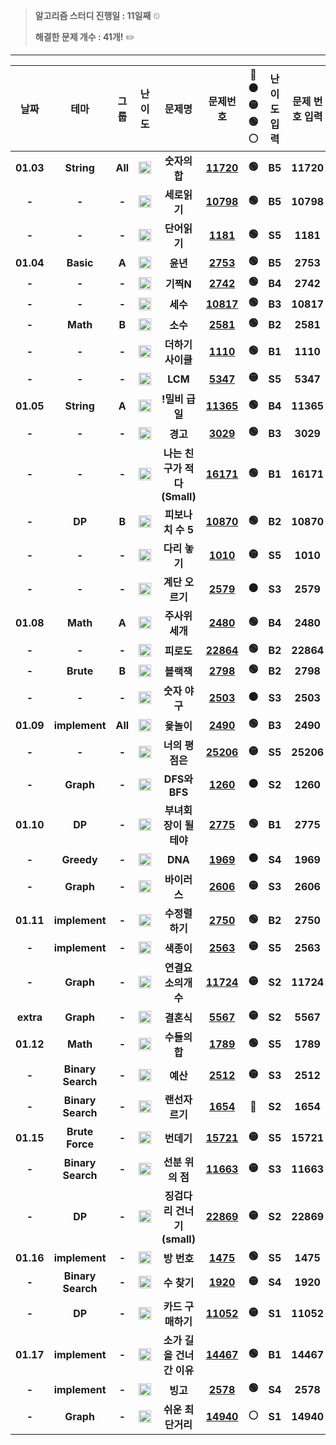 > **알고리즘 스터디 진행일 : 11일째** ⏲
> 
>
> **해결한 문제 개수 : 41개!** ✏️
---

|  **날짜** |      **테마**     | **그룹** |                                         **난이도**                                         |          **문제명**          |                    **문제번호**                    | **🔴🟠🟡🟢⚪** | **난이도 입력** | **문제 번호 입력** |
|:---------:|:-----------------:|:--------:|:------------------------------------------------------------------------------------------:|:----------------------------:|:--------------------------------------------------:|:---------:|:---------------:|:------------------:|
| **01.03** |     **String**    |  **All** |  **<img   height="20px" width="20px"   src="https://static.solved.ac/tier_small/1.svg"/>** |         **숫자의합**         | **[11720](https://www.acmicpc.net/problem/11720)** |   **🟢**   |      **B5**     |      **11720**     |
|   **-**   |       **-**       |   **-**  |  **<img   height="20px" width="20px"   src="https://static.solved.ac/tier_small/1.svg"/>** |         **세로읽기**         | **[10798](https://www.acmicpc.net/problem/10798)** |   **🟢**   |      **B5**     |      **10798**     |
|   **-**   |       **-**       |   **-**  |  **<img   height="20px" width="20px"   src="https://static.solved.ac/tier_small/6.svg"/>** |         **단어읽기**         |  **[1181](https://www.acmicpc.net/problem/1181)**  |   **🟢**   |      **S5**     |      **1181**      |
| **01.04** |     **Basic**     |   **A**  |  **<img   height="20px" width="20px"   src="https://static.solved.ac/tier_small/1.svg"/>** |           **윤년**           |  **[2753](https://www.acmicpc.net/problem/2753)**  |   **🟢**   |      **B5**     |      **2753**      |
|   **-**   |       **-**       |   **-**  |  **<img   height="20px" width="20px"   src="https://static.solved.ac/tier_small/2.svg"/>** |           **기찍N**          |  **[2742](https://www.acmicpc.net/problem/2742)**  |   **🟢**   |      **B4**     |      **2742**      |
|   **-**   |       **-**       |   **-**  |  **<img   height="20px" width="20px"   src="https://static.solved.ac/tier_small/3.svg"/>** |           **세수**           | **[10817](https://www.acmicpc.net/problem/10817)** |   **🟢**   |      **B3**     |      **10817**     |
|   **-**   |      **Math**     |   **B**  |  **<img   height="20px" width="20px"   src="https://static.solved.ac/tier_small/4.svg"/>** |           **소수**           |  **[2581](https://www.acmicpc.net/problem/2581)**  |   **🟢**   |      **B2**     |      **2581**      |
|   **-**   |       **-**       |   **-**  |  **<img   height="20px" width="20px"   src="https://static.solved.ac/tier_small/5.svg"/>** |       **더하기사이클**       |  **[1110](https://www.acmicpc.net/problem/1110)**  |   **🟢**   |      **B1**     |      **1110**      |
|   **-**   |       **-**       |   **-**  |  **<img   height="20px" width="20px"   src="https://static.solved.ac/tier_small/6.svg"/>** |            **LCM**           |  **[5347](https://www.acmicpc.net/problem/5347)**  |   **🟡**   |      **S5**     |      **5347**      |
| **01.05** |     **String**    |   **A**  |  **<img   height="20px" width="20px"   src="https://static.solved.ac/tier_small/2.svg"/>** |        **!밀비 급일**        | **[11365](https://www.acmicpc.net/problem/11365)** |   **🟢**   |      **B4**     |      **11365**     |
|   **-**   |       **-**       |   **-**  |  **<img   height="20px" width="20px"   src="https://static.solved.ac/tier_small/3.svg"/>** |           **경고**           |  **[3029](https://www.acmicpc.net/problem/3029)**  |   **🟢**   |      **B3**     |      **3029**      |
|   **-**   |       **-**       |   **-**  |  **<img   height="20px" width="20px"   src="https://static.solved.ac/tier_small/5.svg"/>** | **나는 친구가 적다 (Small)** | **[16171](https://www.acmicpc.net/problem/16171)** |   **🟢**   |      **B1**     |      **16171**     |
|   **-**   |       **DP**      |   **B**  |  **<img   height="20px" width="20px"   src="https://static.solved.ac/tier_small/4.svg"/>** |       **피보나치 수 5**      | **[10870](https://www.acmicpc.net/problem/10870)** |   **🟢**   |      **B2**     |      **10870**     |
|   **-**   |       **-**       |   **-**  |  **<img   height="20px" width="20px"   src="https://static.solved.ac/tier_small/6.svg"/>** |         **다리 놓기**        |  **[1010](https://www.acmicpc.net/problem/1010)**  |   **🟡**   |      **S5**     |      **1010**      |
|   **-**   |       **-**       |   **-**  |  **<img   height="20px" width="20px"   src="https://static.solved.ac/tier_small/8.svg"/>** |        **계단 오르기**       |  **[2579](https://www.acmicpc.net/problem/2579)**  |   **🟠**   |      **S3**     |      **2579**      |
| **01.08** |      **Math**     |   **A**  |  **<img   height="20px" width="20px"   src="https://static.solved.ac/tier_small/2.svg"/>** |        **주사위 세개**       |  **[2480](https://www.acmicpc.net/problem/2480)**  |   **🟢**   |      **B4**     |      **2480**      |
|   **-**   |       **-**       |   **-**  |  **<img   height="20px" width="20px"   src="https://static.solved.ac/tier_small/4.svg"/>** |          **피로도**          | **[22864](https://www.acmicpc.net/problem/22864)** |   **🟢**   |      **B2**     |      **22864**     |
|   **-**   |     **Brute**     |   **B**  |  **<img   height="20px" width="20px"   src="https://static.solved.ac/tier_small/4.svg"/>** |          **블랙잭**          |  **[2798](https://www.acmicpc.net/problem/2798)**  |   **🟢**   |      **B2**     |      **2798**      |
|   **-**   |       **-**       |   **-**  |  **<img   height="20px" width="20px"   src="https://static.solved.ac/tier_small/8.svg"/>** |         **숫자 야구**        |  **[2503](https://www.acmicpc.net/problem/2503)**  |   **🟠**   |      **S3**     |      **2503**      |
| **01.09** |   **implement**   |  **All** |  **<img   height="20px" width="20px"   src="https://static.solved.ac/tier_small/3.svg"/>** |          **윷놀이**          |  **[2490](https://www.acmicpc.net/problem/2490)**  |   **🟢**   |      **B3**     |      **2490**      |
|   **-**   |       **-**       |   **-**  |  **<img   height="20px" width="20px"   src="https://static.solved.ac/tier_small/6.svg"/>** |        **너의 평점은**       | **[25206](https://www.acmicpc.net/problem/25206)** |   **🟡**   |      **S5**     |      **25206**     |
|   **-**   |     **Graph**     |   **-**  |  **<img   height="20px" width="20px"   src="https://static.solved.ac/tier_small/9.svg"/>** |         **DFS와 BFS**        |  **[1260](https://www.acmicpc.net/problem/1260)**  |   **🟠**   |      **S2**     |      **1260**      |
| **01.10** |       **DP**      |   **-**  |  **<img   height="20px" width="20px"   src="https://static.solved.ac/tier_small/5.svg"/>** |     **부녀회장이 될테야**    |  **[2775](https://www.acmicpc.net/problem/2775)**  |   **🟢**   |      **B1**     |      **2775**      |
|   **-**   |     **Greedy**    |   **-**  |  **<img   height="20px" width="20px"   src="https://static.solved.ac/tier_small/7.svg"/>** |            **DNA**           |  **[1969](https://www.acmicpc.net/problem/1969)**  |   **🟠**   |      **S4**     |      **1969**      |
|   **-**   |     **Graph**     |   **-**  |  **<img   height="20px" width="20px"   src="https://static.solved.ac/tier_small/8.svg"/>** |         **바이러스**         |  **[2606](https://www.acmicpc.net/problem/2606)**  |   **🟡**   |      **S3**     |      **2606**      |
| **01.11** |   **implement**   |   **-**  |  **<img   height="20px" width="20px"   src="https://static.solved.ac/tier_small/4.svg"/>** |        **수정렬하기**        |  **[2750](https://www.acmicpc.net/problem/2750)**  |   **🟢**   |      **B2**     |      **2750**      |
|   **-**   |   **implement**   |   **-**  |  **<img   height="20px" width="20px"   src="https://static.solved.ac/tier_small/6.svg"/>** |          **색종이**          |  **[2563](https://www.acmicpc.net/problem/2563)**  |   **🟡**   |      **S5**     |      **2563**      |
|   **-**   |     **Graph**     |   **-**  |  **<img   height="20px" width="20px"   src="https://static.solved.ac/tier_small/9.svg"/>** |      **연결요소의개수**      | **[11724](https://www.acmicpc.net/problem/11724)** |   **🟡**   |      **S2**     |      **11724**     |
| **extra** |     **Graph**     |   **-**  |  **<img   height="20px" width="20px"   src="https://static.solved.ac/tier_small/9.svg"/>** |          **결혼식**          |  **[5567](https://www.acmicpc.net/problem/5567)**  |   **🟡**   |      **S2**     |      **5567**      |
| **01.12** |      **Math**     |   **-**  |  **<img   height="20px" width="20px"   src="https://static.solved.ac/tier_small/6.svg"/>** |         **수들의합**         |  **[1789](https://www.acmicpc.net/problem/1789)**  |   **🟢**   |      **S5**     |      **1789**      |
|   **-**   | **Binary Search** |   **-**  |  **<img   height="20px" width="20px"   src="https://static.solved.ac/tier_small/8.svg"/>** |           **예산**           |  **[2512](https://www.acmicpc.net/problem/2512)**  |   **🟡**   |      **S3**     |      **2512**      |
|   **-**   | **Binary Search** |   **-**  |  **<img   height="20px" width="20px"   src="https://static.solved.ac/tier_small/9.svg"/>** |        **랜선자르기**        |  **[1654](https://www.acmicpc.net/problem/1654)**  |   **🔴**   |      **S2**     |      **1654**      |
| **01.15** |  **Brute Force**  |   **-**  |  **<img   height="20px" width="20px"   src="https://static.solved.ac/tier_small/6.svg"/>** |          **번데기**          | **[15721](https://www.acmicpc.net/problem/15721)** |   **🟡**   |      **S5**     |      **15721**     |
|   **-**   | **Binary Search** |   **-**  |  **<img   height="20px" width="20px"   src="https://static.solved.ac/tier_small/8.svg"/>** |       **선분 위의 점**       | **[11663](https://www.acmicpc.net/problem/11663)** |   **🟡**   |      **S3**     |      **11663**     |
|   **-**   |       **DP**      |   **-**  |  **<img   height="20px" width="20px"   src="https://static.solved.ac/tier_small/9.svg"/>** |  **징검다리 건너기 (small)** | **[22869](https://www.acmicpc.net/problem/22869)** |   **🟡**   |      **S2**     |      **22869**     |
| **01.16** |   **implement**   |   **-**  |  **<img   height="20px" width="20px"   src="https://static.solved.ac/tier_small/6.svg"/>** |          **방 번호**         |  **[1475](https://www.acmicpc.net/problem/1475)**  |   **🟢**   |      **S5**     |      **1475**      |
|   **-**   | **Binary Search** |   **-**  |  **<img   height="20px" width="20px"   src="https://static.solved.ac/tier_small/7.svg"/>** |          **수 찾기**         |  **[1920](https://www.acmicpc.net/problem/1920)**  |   **🟡**   |      **S4**     |      **1920**      |
|   **-**   |       **DP**      |   **-**  | **<img   height="20px" width="20px"   src="https://static.solved.ac/tier_small/10.svg"/>** |       **카드 구매하기**      | **[11052](https://www.acmicpc.net/problem/11052)** |   **🟡**   |      **S1**     |      **11052**     |
| **01.17** |   **implement**   |   **-**  |  **<img   height="20px" width="20px"   src="https://static.solved.ac/tier_small/5.svg"/>** |   **소가 길을 건너간 이유**  | **[14467](https://www.acmicpc.net/problem/14467)** |   **🟢**   |      **B1**     |      **14467**     |
|   **-**   |   **implement**   |   **-**  |  **<img   height="20px" width="20px"   src="https://static.solved.ac/tier_small/7.svg"/>** |           **빙고**           |  **[2578](https://www.acmicpc.net/problem/2578)**  |   **🟢**   |      **S4**     |      **2578**      |
|   **-**   |     **Graph**     |   **-**  | **<img   height="20px" width="20px"   src="https://static.solved.ac/tier_small/10.svg"/>** |       **쉬운 최단거리**      | **[14940](https://www.acmicpc.net/problem/14940)** |   **⚪**   |      **S1**     |      **14940**     |
